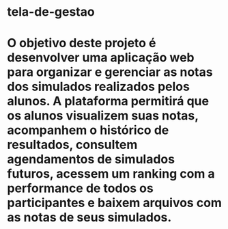 # tela-de-gestao
# O objetivo deste projeto é desenvolver uma aplicação web para organizar e gerenciar as notas dos simulados realizados pelos alunos. A plataforma permitirá que os alunos visualizem suas notas, acompanhem o histórico de resultados, consultem agendamentos de simulados futuros, acessem um ranking com a performance de todos os participantes e baixem arquivos com as notas de seus simulados.
